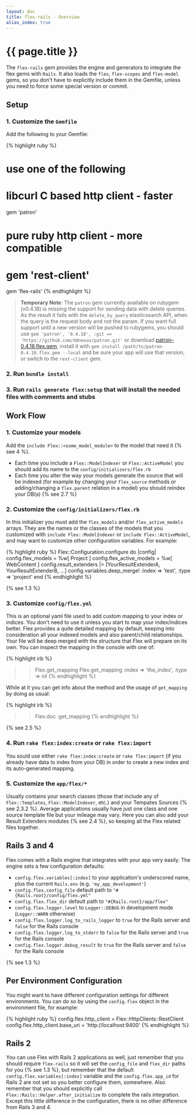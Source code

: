 ```yaml
---
layout: doc
title: flex-rails - Overview
alias_index: true
---
```


# {{ page.title }}

The `flex-rails` gem provides the engine and generators to integrate the flex gems with `Rails`. It also loads the `flex`, `flex-scopes` and `flex-model` gems, so you don't have to explicitly include them in the Gemfile, unless you need to force some special version or commit.

## Setup

### 1. Customize the `Gemfile`

Add the following to your Gemfile:

{% highlight ruby %}
# use one of the following
# libcurl C based http client - faster
gem 'patron'
# pure ruby http client - more compatible
# gem 'rest-client'
gem 'flex-rails'
{% endhighlight %}

> __Temporary Note__: The `patron` gem currently available on rubygem (v0.4.18) is missing the support for sending data with delete queries. As the result it fails with the `delete_by_query` elasticsearch API, when the query is the request body and not the param. If you want full support until a new version will be pushed to rubygems, you should use `gem 'patron', '0.4.18', :git => 'https://github.com/ddnexus/patron.git'` or download [patron-0.4.18.flex.gem]({{site.baseurl}}/patron-0.4.18.flex.gem), install it with `gem install /path/to/patron-0.4.18.flex.gem --local` and be sure your app will use that version, or switch to the `rest-client` gem.

### 2. Run `bundle install`

### 3. Run `rails generate flex:setup` that will install the needed files with comments and stubs

## Work Flow

### 1. Customize your models

Add the `include Flex::<some_model_module>` to the model that need it {% see 4 %}.

- Each time you include a `Flex::ModelIndexer` or `Flex::ActiveModel` you should add its name to the `config/initializers/flex.rb`
- Each time you alter the way your models generate the source that will be indexed (for example by changing your `flex_source` methods or adding/changing a `flex.parent` relation in a model) you should reindex your DB(s) {% see 2.7 %}

### 2. Customize the `config/initializers/flex.rb`

In this initializer you must add the `flex_models` and/or `flex_active_models` arrays. They are the names or the classes of the models that you customized with `include Flex::ModelIndexer` or `include Flex::ActiveModel`, and may want to customize other configuration variables. For example:

{% highlight ruby %}
Flex::Configuration.configure do |config|
  config.flex_models = %w[ Project ]
  config.flex_active_models = %w[ WebContent ]
  config.result_extenders |= [YourResultExtenderA, YourResultExtenderB, ...]
  config.variables.deep_merge! :index => 'test',
                               :type  => 'project'
end
{% endhighlight %}

{% see 1.3 %}

### 3. Customize `config/flex.yml`

This is an optional yaml file used to add custom mapping to your index or indices. You don't need to use it unless you start to map your index/indices better. Flex provides a quite detailed mapping by default, keeping into consideration all your indexed models and also parent/child relationships. Your file will be deep merged with the structure that Flex will prepare on its own. You can inspect the mapping in the console with one of:

{% highlight irb %}
>> Flex.get_mapping
>> Flex.get_mapping :index => 'the_index', :type => nil
{% endhighlight %}


While at it you can get info about the method and the usage of `get_mapping` by doing as usual:

{% highlight irb %}
>> Flex.doc :get_mapping
{% endhighlight %}

{% see 2.5 %}

### 4. Run `rake flex:index:create` or `rake flex:import`

You sould use either `rake flex:index:create` or `rake flex:import` (if you already have data to index from your DB) in order to create a new index and its auto-generated mapping.

### 5. Customize the `app/flex/*`

Usually contains your search classes (those that include any of `Flex::Templates`, `Flex::ModelIndexer`, etc.) and your Tempates Sources {% see 2.3.2 %}. Average applications usually have just one class and one source template file but your mileage may vary. Here you can also add your Result Extenders modules {% see 2.4 %}, so keeping all the Flex related files together.

## Rails 3 and 4

Flex comes with a Rails engine that integrates with your app very easily. The engine sets a few configuration defaults:

 * `config.flex.variables[:index]` to your application's underscored name, plus the current `Rails.env` (e.g. `'my_app_development'`)
 * `config.flex.config_file` default path to `"#{Rails.root}/config/flex.yml"`
 * `config.flex.flex_dir` default path to `"#{Rails.root}/app/flex"`
 * `config.flex.logger.level` to `Logger::DEBUG` in development mode (`Logger::WARN` otherwise)
 * `config.flex.logger.log_to_rails_logger` to `true` for the Rails server and `false` for the Rails console
 * `config.flex.logger.log_to_stderr` to `false` for the Rails server and `true` for the Rails console
 * `config.flex.logger.debug_result` to `true` for the Rails server and `false` for the Rails console

{% see 1.3 %}

## Per Environment Configuration

You might want to have different configuration settings for different environments. You can do so by using the `config.flex` object in the environment file, for example:

{% highlight ruby %}
config.flex.http_client          = Flex::HttpClients::RestClient
config.flex.http_client.base_uri = 'http://localhost:9400'
{% endhighlight %}

## Rails 2

You can use Flex with Rails 2 applications as well, just remember that you should require `flex-rails` so it will set the `config_file` and `flex_dir` paths for you {% see 1.3 %}, but remember that the default `config.flex.variables[:index]` variable and the `config.flex.app_id` for Rails 2 are not set so you better configure them, somewhere. Also remember that you should explicitly call `Flex::Rails::Helper.after_initialize` to complete the rails integration. Except this little difference in the configuration, there is no other difference from Rails 3 and 4.

